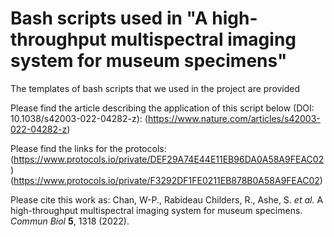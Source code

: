 # Bash scripts used in "A high-throughput multispectral imaging system for museum specimens"
 The templates of bash scripts that we used in the project are provided

Please find the article describing the application of this script below (DOI: 10.1038/s42003-022-04282-z):
(https://www.nature.com/articles/s42003-022-04282-z)

Please find the links for the protocols:
(https://www.protocols.io/private/DEF29A74E44E11EB96DA0A58A9FEAC02)
(https://www.protocols.io/private/F3292DF1FE0211EB878B0A58A9FEAC02)

Please cite this work as:
Chan, W-P., Rabideau Childers, R., Ashe, S. *et al.* A high-throughput multispectral imaging system for museum specimens. *Commun Biol* **5**, 1318 (2022).
